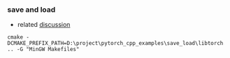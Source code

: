 ### save and load
- related [discussion](https://discuss.pytorch.org/t/how-can-i-read-the-pt-file-which-save-by-python-script-not-by-jit-script-in-c-by-torch-load-from-libtorch/37639
)

`cmake -DCMAKE_PREFIX_PATH=D:\project\pytorch_cpp_examples\save_load\libtorch .. -G "MinGW Makefiles"`